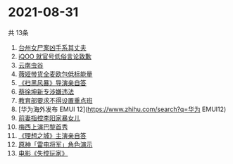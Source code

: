# 2021-08-31
  共 13条

  <!-- BEGIN -->
  <!-- 最后更新时间:Tue Aug 31 2021 08:12:22 GMT+0000 (Coordinated Universal Time) -->
  1. [台州女尸案凶手系其丈夫](https://www.zhihu.com/search?q=台州女尸)
1. [iQOO 就官号低俗言论致歉](https://www.zhihu.com/search?q=iQOO道歉)
1. [云南虫谷](https://www.zhihu.com/search?q=云南虫谷)
1. [薇娅带货全麦欧包低标能量](https://www.zhihu.com/search?q=薇娅带货)
1. [《扫黑风暴》导演亲自答](https://www.zhihu.com/search?q=扫黑风暴)
1. [蔡徐坤新专涉嫌违法](https://www.zhihu.com/search?q=蔡徐坤)
1. [教育部要求不得设置重点班](https://www.zhihu.com/search?q=重点班)
1. [华为海外发布 EMUI 12](https://www.zhihu.com/search?q=华为 EMUI12)
1. [前妻指控李阳家暴女儿](https://www.zhihu.com/search?q=李阳家暴)
1. [梅西上演巴黎首秀](https://www.zhihu.com/search?q=梅西)
1. [《理想之城》主演亲自答](https://www.zhihu.com/search?q=理想之城)
1. [原神「雷电将军」角色演示](https://www.zhihu.com/search?q=原神)
1. [电影《失控玩家》](https://www.zhihu.com/search?q=失控玩家)
  <!-- END -->
  